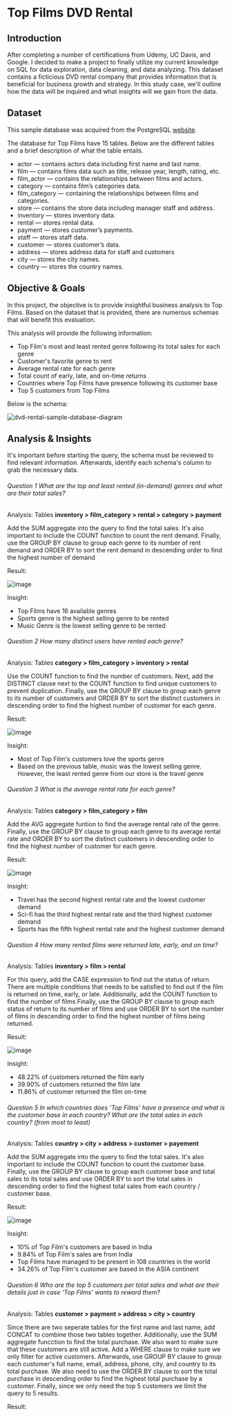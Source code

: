 # Top Films DVD Rental

## Introduction
After completing a number of certifications from Udemy, UC Davis, and Google. I decided to make a project to finally utilize my current knowledge on SQL for data exploration, data cleaning, and data analyzing. This dataset contains a ficticious DVD rental company that provides information that is beneficial for business growth and strategy. In this study case, we'll outline how the data will be inquired and what insights will we gain from the data. 

## Dataset 
This sample database was acquired from the PostgreSQL [website](https://www.postgresqltutorial.com/postgresql-getting-started/postgresql-sample-database/).

The database for Top Films have 15 tables. Below are the different tables and a brief description of what the table entails. 

* actor — contains actors data including first name and last name.
* film — contains films data such as title, release year, length, rating, etc.
* film_actor — contains the relationships between films and actors.
* category — contains film’s categories data.
* film_category — containing the relationships between films and categories.
* store — contains the store data including manager staff and address.
* inventory — stores inventory data.
* rental — stores rental data.
* payment — stores customer’s payments.
* staff — stores staff data.
* customer — stores customer’s data.
* address — stores address data for staff and customers
* city — stores the city names.
* country — stores the country names.

## Objective & Goals 

In this project, the objective is to provide insightful business analysis to Top Films. Based on the dataset that is provided, there are numerous schemas that will benefit this evaluation.

This analysis will provide the following information:
* Top Film's most and least rented genre following its total sales for each genre
* Customer's favorite genre to rent
* Average rental rate for each genre
* Total count of early, late, and on-time returns 
* Countries where Top Films have presence following its customer base
* Top 5 customers from Top Films

Below is the schema:

![dvd-rental-sample-database-diagram](https://user-images.githubusercontent.com/102846044/205462973-29e670de-6a34-418c-a609-f98dcd0e6395.png)

## Analysis & Insights

It's important before starting the query, the schema must be reviewed to find relevant information. Afterwards, identify each schema's column to grab the necessary data.

###### Question 1 What are the top and least rented (in-demand) genres and what are their total sales? 

Analysis: Tables **inventory > film_category > rental > category > payment** 

Add the SUM aggregate into the query to find the total sales. 
It's also important to include the COUNT function to count the rent demand. 
Finally, use the GROUP BY clause to group each genre to its number of rent demand and ORDER BY to sort the rent demand in descending order to find the highest number of demand

Result: 

![image](https://user-images.githubusercontent.com/102846044/205466458-a6c39e95-96e2-4e3c-8446-36d720a18a8b.png)

Insight: 
* Top Films have 16 available genres
* Sports genre is the highest selling genre to be rented
* Music Genre is the lowest selling genre to be rented 

###### Question 2 How many distinct users have rented each genre?

Analysis: Tables **category > film_category > inventory > rental** 

Use the COUNT function to find the number of customers. 
Next, add the DISTINCT clause next to the COUNT function to find unique customers to prevent duplication.
Finally, use the GROUP BY clause to group each genre to its number of customers and ORDER BY to sort the distinct customers in descending order to find the highest number of customer for each genre. 

Result: 

![image](https://user-images.githubusercontent.com/102846044/205467668-60772d2f-7025-4ba0-b053-cf38195467ee.png)

Insight: 
* Most of Top Film's customers love the sports genre
* Based on the previous table, music was the lowest selling genre. However, the least rented genre from our store is the travel genre

###### Question 3 What is the average rental rate for each genre? 

Analysis: Tables **category > film_category > film** 

Add the AVG aggregate funtion to find the average rental rate of the genre. 
Finally, use the GROUP BY clause to group each genre to its average rental rate and ORDER BY to sort the distinct customers in descending order to find the highest number of customer for each genre. 

Result: 

![image](https://user-images.githubusercontent.com/102846044/205468229-dcadb4e0-2132-4765-8a1a-1ff846b2dd88.png)

Insight: 
* Travel has the second highest rental rate and the lowest customer demand
* Sci-fi has the third highest rental rate and the third highest customer demand 
* Sports has the fifth highest rental rate and the highest customer demand 

###### Question 4 How many rented films were returned late, early, and on time?

Analysis: Tables **inventory > film > rental** 

For this query, add the CASE expression to find out the status of return. There are multiple conditions that needs to be satisfied to find out if the film is returned on time, early, or late.
Additionally, add the COUNT function to find the number of films
Finally, use the GROUP BY clause to group each status of return to its number of films and use ORDER BY to sort the number of films in descending order to find the highest number of films being returned. 

Result:

![image](https://user-images.githubusercontent.com/102846044/205518866-64f70129-42f6-4401-b702-959ad5285118.png)

Insight: 
* 48.22% of customers returned the film early 
* 39.90% of customers returned the film late 
* 11.86% of customer returned the film on-time 

###### Question 5 In which countries does ’Top Films’ have a presence and what is the customer base in each country? What are the total sales in each country? (from most to least)

Analysis: Tables **country > city > address > customer > payement**

Add the SUM aggregate into the query to find the total sales. 
It's also important to include the COUNT function to count the customer base. 
Finally, use the GROUP BY clause to group each customer base and total sales to its total sales and use ORDER BY to sort the total sales in descending order to find the highest total sales from each country / customer base.

Result: 

![image](https://user-images.githubusercontent.com/102846044/205519911-26f0a144-84ba-4e00-9505-2d5d100c1a6f.png)

Insight: 
* 10% of Top Film's customers are based in India 
* 9.84% of Top Film's sales are from India
* Top Films have managed to be present in 108 countries in the world 
* 34.26% of Top Film's customer are based in the ASIA continent 

###### Question 6 Who are the top 5 customers per total sales and what are their details just in case ‘Top Films’ wants to reward them?

Analysis: Tables **customer > payment > address > city > country**

Since there are two seperate tables for the first name and last name, add CONCAT to combine those two tables together.
Additionally, use the SUM aggregate funcction to find the total purchase. We also want to make sure that these customers
are still active. Add a WHERE clause to make sure we only filter for active customers. 
Afterwards, use GROUP BY clause to group each customer's full name, email, address, phone, city, and country to its total purchase.
We also need to use the ORDER BY clause to sort the total purchase in descending order to find the highest total purchase by a customer. 
Finally, since we only need the top 5 customers we limit the query to 5 results. 

Result:


